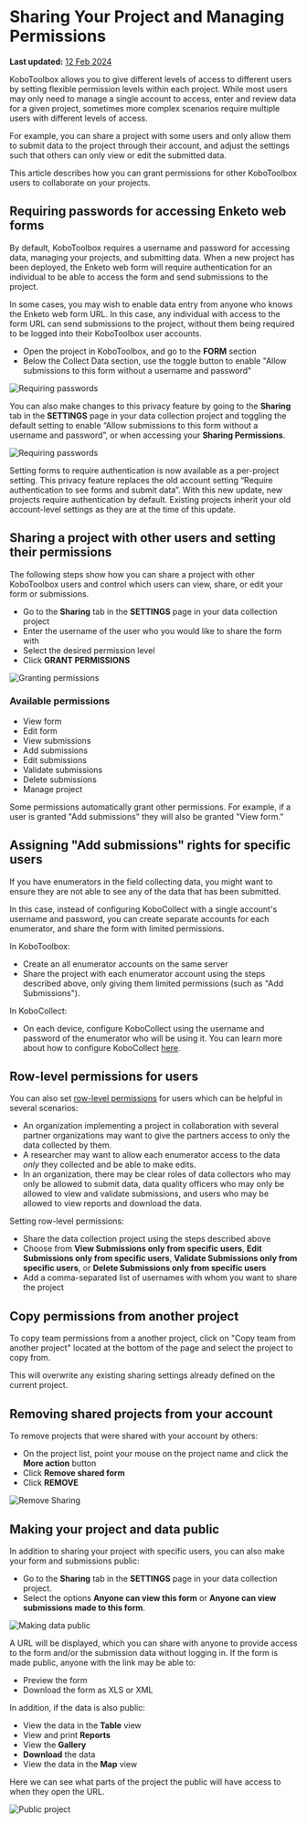 # Sharing Your Project and Managing Permissions
**Last updated:** <a href="https://github.com/kobotoolbox/docs/blob/51847e7dd985213319ff338e5dbd7075bbf64970/source/managing_permissions.md" class="reference">12 Feb 2024</a>

KoboToolbox allows you to give different levels of access to different users by
setting flexible permission levels within each project. While most users may
only need to manage a single account to access, enter and review data for a
given project, sometimes more complex scenarios require multiple users with
different levels of access.

For example, you can share a project with some users and only allow them to
submit data to the project through their account, and adjust the settings such
that others can only view or edit the submitted data.

This article describes how you can grant permissions for other KoboToolbox users
to collaborate on your projects.

## Requiring passwords for accessing Enketo web forms

By default, KoboToolbox requires a username and password for accessing data,
 managing your projects, and submitting data. When a new project has been deployed, the Enketo web
form will require authentication for an individual to be able to access the form and send submissions to the project.

In some cases, you may wish to enable data entry from anyone who knows the Enketo web form URL. In this case, any individual with access to the form URL can send submissions to the project, without them being required to be
logged into their KoboToolbox user accounts.

- Open the project in KoboToolbox, and go to the **FORM** section
- Below the Collect Data section, use the toggle button to enable "Allow submissions to this form without a username and password"

![Requiring passwords](images/managing_permissions/allow_submissions.gif)

You can also make changes to this privacy feature by going to the **Sharing** tab in the **SETTINGS** page in your data collection project and toggling the default setting to enable “Allow submissions to this form without a username and password”, or when accessing your **Sharing Permissions**.

![Requiring passwords](images/managing_permissions/allow_submissions_settings.gif)

<p class="note">
  Setting forms to require authentication is now available as a per-project setting. This privacy feature replaces the old account setting “Require authentication to see forms and submit data”. With this new update, new projects require authentication by default. Existing projects inherit your old account-level settings as they are at the time of this update. 
</p>

## Sharing a project with other users and setting their permissions

The following steps show how you can share a project with other KoboToolbox
users and control which users can view, share, or edit your form or submissions.

- Go to the **Sharing** tab in the **SETTINGS** page in your data collection
  project
- Enter the username of the user who you would like to share the form with
- Select the desired permission level
- Click **GRANT PERMISSIONS**

![Granting permissions](images/managing_permissions/grant_permissions.gif)

### Available permissions

- View form
- Edit form
- View submissions
- Add submissions
- Edit submissions
- Validate submissions
- Delete submissions
- Manage project

Some permissions automatically grant other permissions. For example, if a user
is granted "Add submissions" they will also be granted "View form."

## Assigning "Add submissions" rights for specific users

If you have enumerators in the field collecting data, you might want to ensure
they are not able to see any of the data that has been submitted.

In this case, instead of configuring KoboCollect with a single account's
username and password, you can create separate accounts for each enumerator, and
share the form with limited permissions.

In KoboToolbox:

- Create an all enumerator accounts on the same server
- Share the project with each enumerator account using the steps described
  above, only giving them limited permissions (such as "Add Submissions").

In KoboCollect:

- On each device, configure KoboCollect using the username and password of the
  enumerator who will be using it. You can learn more about how to configure
  KoboCollect [here](kobocollect_on_android_latest.md).

## Row-level permissions for users

You can also set [row-level permissions](row_level_permissions.md) for users
which can be helpful in several scenarios:

- An organization implementing a project in collaboration with several partner
  organizations may want to give the partners access to only the data collected
  by them.
- A researcher may want to allow each enumerator access to the data _only_ they
  collected and be able to make edits.
- In an organization, there may be clear roles of data collectors who may only
  be allowed to submit data, data quality officers who may only be allowed to
  view and validate submissions, and users who may be allowed to view reports
  and download the data.

Setting row-level permissions:

- Share the data collection project using the steps described above
- Choose from **View Submissions only from specific users**, **Edit Submissions
  only from specific users**, **Validate Submissions only from specific users**,
  or **Delete Submissions only from specific users**
- Add a comma-separated list of usernames with whom you want to share the
  project

## Copy permissions from another project

To copy team permissions from a another project, click on "Copy team from
another project" located at the bottom of the page and select the project to
copy from.

<p class="note">
  This will overwrite any existing sharing settings already defined on the
  current project.
</p>

## Removing shared projects from your account

To remove projects that were shared with your account by others:

- On the project list, point your mouse on the project name and click the
  <i class="k-icon k-icon-more"></i> **More action** button
- Click **Remove shared form**
- Click **REMOVE**

![Remove Sharing](images/managing_permissions/remove_permissions.gif)

## Making your project and data public

In addition to sharing your project with specific users, you can also make your
form and submissions public:

- Go to the **Sharing** tab in the **SETTINGS** page in your data collection
  project.
- Select the options **Anyone can view this form** or **Anyone can view
  submissions made to this form**.

![Making data public](images/managing_permissions/make_data_public.png)

A URL will be displayed, which you can share with anyone to provide access to
the form and/or the submission data without logging in. If the form is made
public, anyone with the link may be able to:

- Preview the form
- Download the form as XLS or XML

In addition, if the data is also public:

- View the data in the **Table** view
- View and print **Reports**
- View the **Gallery**
- **Download** the data
- View the data in the **Map** view

Here we can see what parts of the project the public will have access to when
they open the URL.

![Public project](images/managing_permissions/public_project.gif)
